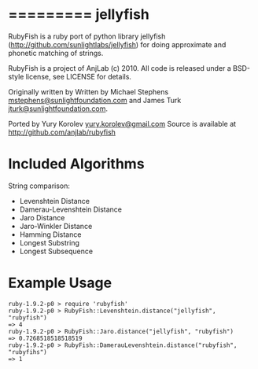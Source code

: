 =========
jellyfish
=========

RubyFish is a ruby port of python library jellyfish (http://github.com/sunlightlabs/jellyfish) for doing approximate and phonetic matching of strings.

RubyFish is a project of AnjLab (c) 2010.
All code is released under a BSD-style license, see LICENSE for details.

Originally written by
Written by Michael Stephens <mstephens@sunlightfoundation.com> and James Turk
<jturk@sunlightfoundation.com>.

Ported by Yury Korolev <yury.korolev@gmail.com>
Source is available at http://github.com/anjlab/rubyfish

Included Algorithms
===================

String comparison:

  * Levenshtein Distance
  * Damerau-Levenshtein Distance
  * Jaro Distance
  * Jaro-Winkler Distance
  * Hamming Distance
  * Longest Substring
  * Longest Subsequence

Example Usage
=============

    ruby-1.9.2-p0 > require 'rubyfish'
    ruby-1.9.2-p0 > RubyFish::Levenshtein.distance("jellyfish", "rubyfish")
    => 4
    ruby-1.9.2-p0 > RubyFish::Jaro.distance("jellyfish", "rubyfish")
    => 0.7268518518518519
    ruby-1.9.2-p0 > RubyFish::DamerauLevenshtein.distance("rubyfish", "rubyfihs")
    => 1